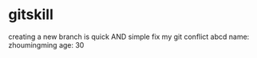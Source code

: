 # gitskill
creating a new branch is quick AND simple
fix my git conflict
abcd
name: zhoumingming
age: 30
